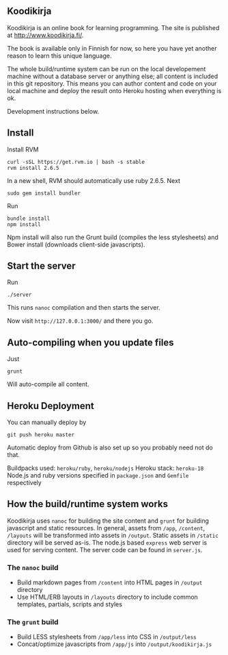 ## Koodikirja

Koodikirja is an online book for learning programming. The site is published at http://www.koodikirja.fi/.

The book is available only in Finnish for now, so here you have yet another reason to learn this unique language.

The whole build/runtime system can be run on the local developement machine without a database server or anything else; all content is included in this git repository. This means you can author content and code on your local machine and deploy the result onto Heroku hosting when everything is ok.

Development instructions below.

## Install

Install RVM

    curl -sSL https://get.rvm.io | bash -s stable
    rvm install 2.6.5

In a new shell, RVM should automatically use ruby 2.6.5. Next

    sudo gem install bundler

Run

    bundle install
    npm install

Npm install will also run the Grunt build (compiles the less stylesheets) and Bower install
(downloads client-side javascripts).

## Start the server

Run

    ./server

This runs `nanoc` compilation and then starts the server.

Now visit `http://127.0.0.1:3000/` and there you go.

## Auto-compiling when you update files

Just

    grunt

Will auto-compile all content.

## Heroku Deployment

You can manually deploy by

    git push heroku master

Automatic deploy from Github is also set up so you probably need not do that.

Buildpacks used: `heroku/ruby`, `heroku/nodejs`
Heroku stack: `heroku-18`
Node.js and ruby versions specified in `package.json` and `Gemfile` respectively

## How the build/runtime system works

Koodikirja uses `nanoc` for building the site content and `grunt` for building javascript and static resources.
In general, assets from `/app`, `/content`, `/layouts` will be transformed into assets in `/output`. Static assets
in `/static` directory will be served as-is. The node.js based `express` web server is used for serving content.
The server code can be found in `server.js`.

### The `nanoc` build

- Build markdown pages from `/content` into HTML pages in `/output` directory
- Use HTML/ERB layouts in `/layouts` directory to include common templates, partials, scripts and styles

### The `grunt` build

- Build LESS stylesheets from `/app/less` into CSS in `/output/less`
- Concat/optimize javascripts from `/app/js` into `/output/koodikirja.js`

